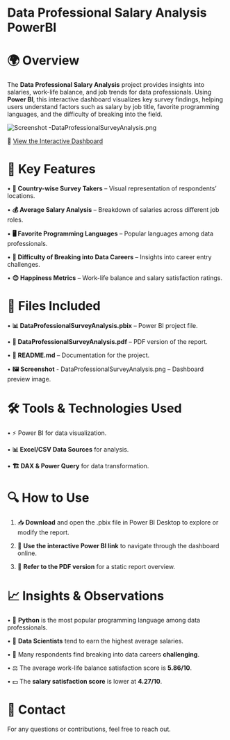 # Data Professional Salary Analysis PowerBI

# 🌍 Overview

The **Data Professional Salary Analysis** project provides insights into salaries, work-life balance, and job trends for data professionals. Using **Power BI**, this interactive dashboard visualizes key survey findings, helping users understand factors such as salary by job title, favorite programming languages, and the difficulty of breaking into the field.


![Screenshot -DataProfessionalSurveyAnalysis.png](https://github.com/Kaushik-Puttaswamy/Data-Professional-Survey-Analysis-PowerBI/blob/Dev/Screenshot%20-DataProfessionalSurveyAnalysis.png?raw=true)

🔗 [View the Interactive Dashboard](https://app.powerbi.com/reportEmbed?reportId=efce3a2a-16bd-423c-97ff-333bcc78dfa1&autoAuth=true&ctid=f419c9fe-f7b0-4d87-bee8-e8dfb2190cab)

# 🚀 Key Features
	
 •	**📌 Country-wise Survey Takers** – Visual representation of respondents’ locations.
	
 •	**💰 Average Salary Analysis** – Breakdown of salaries across different job roles.
	
 •	**🖥️ Favorite Programming Languages** – Popular languages among data professionals.
	
 •	**🎯 Difficulty of Breaking into Data Careers** – Insights into career entry challenges.
	
 •	**😊 Happiness Metrics** – Work-life balance and salary satisfaction ratings.

# 📂 Files Included
	
 •	**📊 DataProfessionalSurveyAnalysis.pbix** – Power BI project file.
	
 •	**📄 DataProfessionalSurveyAnalysis.pdf** – PDF version of the report.
	
 •	**📜 README.md** – Documentation for the project.
	
 •	**🖼️ Screenshot** - DataProfessionalSurveyAnalysis.png – Dashboard preview image.

 # 🛠️ Tools & Technologies Used
 
•	⚡ Power BI for data visualization.
	
•	****📊 Excel/CSV** Data Sources** for analysis.
	
•	**🏗️ DAX & Power Query** for data transformation.


# 🔍 How to Use
	
 1.	📥 **Download** and open the .pbix file in Power BI Desktop to explore or modify the report.
	
 2.	🔗 **Use the interactive Power BI link** to navigate through the dashboard online.
	
 3.	📄 **Refer to the PDF version** for a static report overview.

# 📈 Insights & Observations
	
 •	🐍 **Python** is the most popular programming language among data professionals.
	
 •	💼 **Data Scientists** tend to earn the highest average salaries.
	
 •	🚪 Many respondents find breaking into data careers **challenging**.
	
 •	⚖️ The average work-life balance satisfaction score is **5.86/10**.
	
 •	💵 The **salary satisfaction score** is lower at **4.27/10**.

# 📧 Contact

For any questions or contributions, feel free to reach out.
